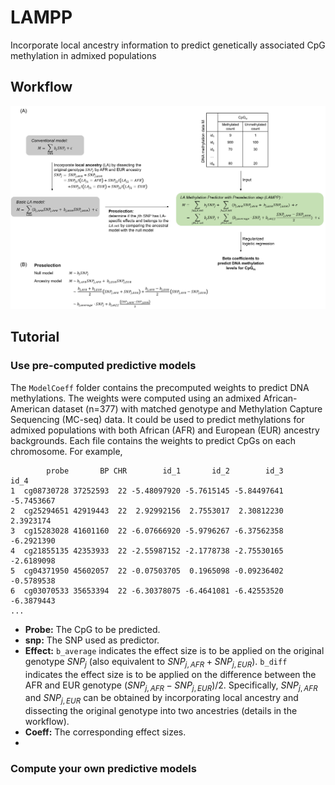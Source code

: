 # LAMPP
Incorporate local ancestry information to predict genetically associated CpG methylation in admixed populations

## Workflow
<img src="img/F1.png">

## Tutorial
### Use pre-computed predictive models
The `ModelCoeff` folder contains the precomputed weights to predict DNA methylations. The weights were computed using an admixed African-American dataset (n=377) with matched genotype and Methylation Capture Sequencing (MC-seq) data. It could be used to predict methylations for admixed populations with both African (AFR) and European (EUR) ancestry backgrounds. Each file contains the weights to predict CpGs on each chromosome. For example, 
```
        probe       BP CHR        id_1       id_2        id_3       id_4
1  cg08730728 37252593  22 -5.48097920 -5.7615145 -5.84497641 -5.7453667
2  cg25294651 42919443  22  2.92992156  2.7553017  2.30812230  2.3923174
3  cg15283028 41601160  22 -6.07666920 -5.9796267 -6.37562358 -6.2921390
4  cg21855135 42353933  22 -2.55987152 -2.1778738 -2.75530165 -2.6189098
5  cg04371950 45602057  22 -0.07503705  0.1965098 -0.09236402 -0.5789538
6  cg03070533 35653394  22 -6.30378075 -6.4641081 -6.42553520 -6.3879443
...
```
- **Probe:** The CpG to be predicted.
- **snp:** The SNP used as predictor.
- **Effect:** `b_average` indicates the effect size is to be applied on the original genotype $`SNP_j`$ (also equivalent to $`SNP_{j,AFR}+SNP_{j,EUR}`$). `b_diff` indicates the effect size is to be applied on the difference between the AFR and EUR genotype $`(SNP_{j,AFR}-SNP_{j,EUR})/2`$. Specifically, $`SNP_{j,AFR}`$ and $`SNP_{j,EUR}`$ can be obtained by incorporating local ancestry and dissecting the original genotype into two ancestries (details in the workflow). 
- **Coeff:** The corresponding effect sizes.
- 
### Compute your own predictive models

